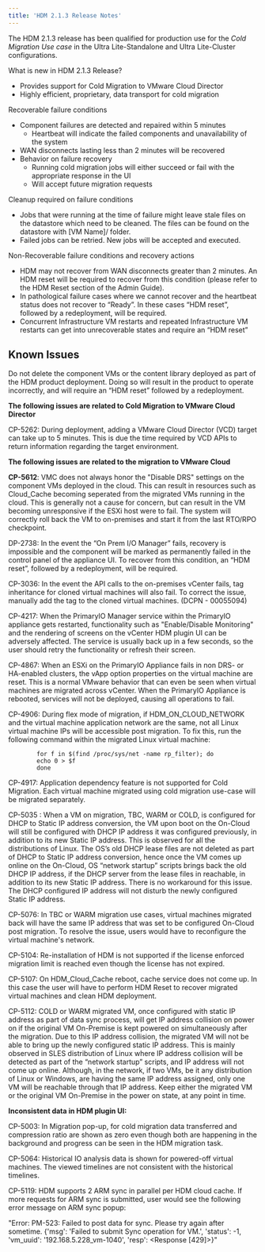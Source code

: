 ```yaml
---
title: 'HDM 2.1.3 Release Notes'
---
```


<!-- Copy and paste the converted output. -->


The HDM 2.1.3 release has been qualified for production use for the _Cold Migration Use case_ in the Ultra Lite-Standalone and Ultra Lite-Cluster configurations. 

What is new in HDM 2.1.3 Release?



*   Provides support for Cold Migration to VMware Cloud Director
*   Highly efficient, proprietary, data transport for cold migration

Recoverable failure conditions



*   Component failures are detected and repaired within 5 minutes
    *   Heartbeat will indicate the failed components and unavailability of the system
*   WAN disconnects lasting less than 2 minutes will be recovered
*   Behavior on failure recovery
    *   Running cold migration jobs will either succeed or fail with the appropriate response in the UI
    *   Will accept future migration requests

Cleanup required on failure conditions



*   Jobs that were running at the time of failure might leave stale files on the datastore which need to be cleaned. The files can be found on the datastore with [VM Name]/ folder.
*   Failed jobs can be retried. New jobs will be accepted and executed.

Non-Recoverable failure conditions and recovery actions



*   HDM may not recover from WAN disconnects greater than 2 minutes. An HDM reset will be required to recover from this condition (please refer to the HDM Reset section of the Admin Guide).
*   In pathological failure cases where we cannot recover and the heartbeat status does not recover to “Ready”. In these cases “HDM reset”, followed by a redeployment, will be required.
*   Concurrent Infrastructure VM restarts and repeated Infrastructure VM restarts can get into unrecoverable states and require an “HDM reset” 

## Known Issues

Do not delete the component VMs or the content library deployed as part of the HDM product deployment. Doing so will result in the product to operate incorrectly, and will require an “HDM reset” followed by a redeployment.

**The following issues are related to Cold Migration to VMware Cloud Director**

CP-5262: During deployment, adding a VMware Cloud Director (VCD) target can take up to 5 minutes. This is due the time required by VCD APIs to return information regarding the target environment. 

**The following issues are related to the migration to VMware Cloud**


**CP-5612**: VMC does not always honor the "Disable DRS" settings on the component VMs deployed in the cloud. This can result in resources such as Cloud_Cache becoming seperated from the migrated VMs running in the cloud. This is generally not a cause for concern, but can result in the VM becoming unresponsive if the ESXi host were to fail. The system will correctly roll back the VM to on-premises and start it from the last RTO/RPO checkpoint.

DP-2738:  In the event the “On Prem I/O Manager” fails, recovery is impossible and the component will be marked as permanently failed in the control panel of the appliance UI. To recover from this condition, an “HDM reset”, followed by a redeployment, will be required.

CP-3036: In the event the API calls to the on-premises vCenter fails, tag inheritance for cloned virtual machines will also fail. To correct the issue, manually add the tag to the cloned virtual machines. (DCPN - 00055094)

CP-4217: When the PrimaryIO Manager service within the PrimaryIO appliance gets restarted, functionality such as "Enable/Disable Monitoring" and the rendering of screens on the vCenter HDM plugin UI can be adversely affected. The service is usually back up in a few seconds, so the user should retry the functionality or refresh their screen.

CP-4867: When an ESXi on the PrimaryIO Appliance fails in non DRS- or HA-enabled clusters, the vApp option properties on the virtual machine are reset. This is a normal VMware behavior that can even be seen when virtual machines are migrated across vCenter. When the PrimaryIO Appliance is rebooted, services will not be deployed, causing all operations to fail.

CP-4906: During flex mode of migration, if HDM_ON_CLOUD_NETWORK and the virtual machine application network are the same, not all Linux virtual machine IPs will be accessible post migration. To fix this, run the following command within the migrated Linux virtual machine:


```
        for f in $(find /proc/sys/net -name rp_filter); do
        echo 0 > $f
        done
```


CP-4917: Application dependency feature is not supported for Cold Migration. Each virtual machine migrated using cold migration use-case will be migrated separately.

CP-5035 : When a VM on migration, TBC, WARM or COLD, is configured for DHCP to Static IP address conversion, the VM upon boot on the On-Cloud will still be configured with DHCP IP address it was configured previously, in addition to its new Static IP address. This is observed for all the distributions of Linux. The OS’s old DHCP lease files are not deleted as part of DHCP to Static IP address conversion, hence once the VM comes up online on the On-Cloud, OS “network startup” scripts brings back the old DHCP IP address, if the DHCP server from the lease files in reachable, in addition to its new Static IP address. There is no workaround for this issue. The DHCP configured IP address will not disturb the newly configured Static IP address.

CP-5076: In TBC or WARM migration use cases, virtual machines migrated back will have the same IP address that was set to be configured On-Cloud post migration. To resolve the issue, users would have to reconfigure the virtual machine's network.

CP-5104: Re-installation of HDM is not supported if the license enforced migration limit is reached even though the license has not expired.

CP-5107: On HDM_Cloud_Cache reboot, cache service does not come up. In this case the user will have to perform HDM Reset to recover migrated virtual machines and clean HDM deployment.

CP-5112: COLD or WARM migrated VM, once configured with static IP address as part of data sync process, will get IP address collision on power on if the original VM On-Premise is kept powered on simultaneously after the migration. Due to this IP address collision, the migrated VM will not be able to bring up the newly configured static IP address. This is mainly observed in SLES distribution of Linux where IP address collision will be detected as part of the “network startup” scripts, and IP address will not come up online. Although, in the network, if two VMs, be it any distribution of Linux or Windows, are having the same IP address assigned, only one VM will be reachable through that IP address. Keep either the migrated VM or the original VM On-Premise in the power on state, at any point in time.

**Inconsistent data in HDM plugin UI:**

CP-5003: In Migration pop-up, for cold migration data transferred and compression ratio are shown as zero even though both are happening in the background and progress can be seen in the HDM migration task.

CP-5064: Historical IO analysis data is shown for powered-off virtual machines. The viewed timelines are not consistent with the historical timelines.

CP-5119: HDM supports 2 ARM sync in parallel per HDM cloud cache. If more requests for ARM sync is submitted, user would see the following error message on ARM sync popup:

"Error: PM-523: Failed to post data for sync. Please try again after sometime. {'msg': 'Failed to submit Sync operation for VM.', 'status': -1, 'vm_uuid': '192.168.5.228_vm-1040', 'resp': &lt;Response [429]>}"
